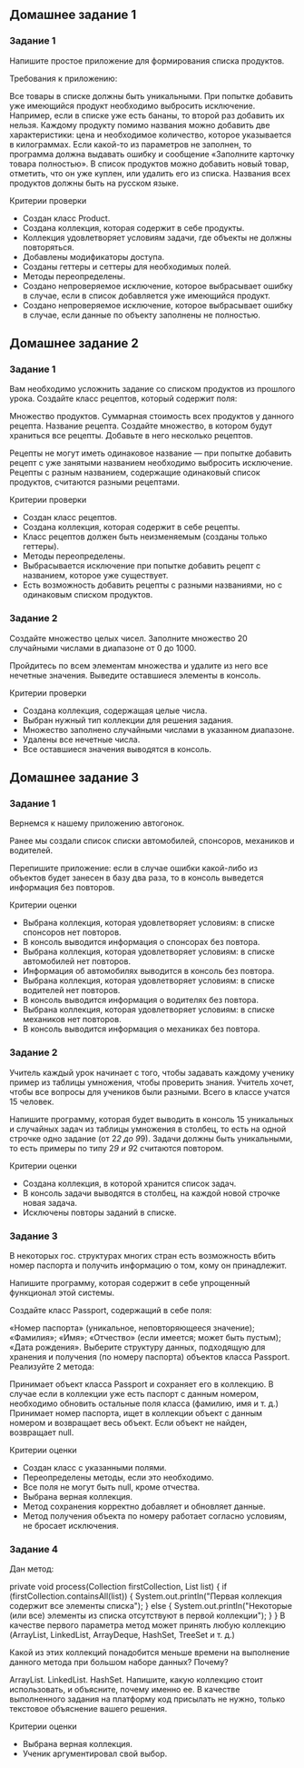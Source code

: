 ## Домашнее задание 1

### Задание 1

Напишите простое приложение для формирования списка продуктов.

Требования к приложению:

Все товары в списке должны быть уникальными. При попытке добавить уже имеющийся продукт необходимо выбросить исключение. Например, если в списке уже есть бананы, то второй раз добавить их нельзя.
Каждому продукту помимо названия можно добавить две характеристики: цена и необходимое количество, которое указывается в килограммах.
Если какой-то из параметров не заполнен, то программа должна выдавать ошибку и сообщение «Заполните карточку товара полностью».
В список продуктов можно добавить новый товар, отметить, что он уже куплен, или удалить его из списка.
Названия всех продуктов должны быть на русском языке.

Критерии проверки
- Создан класс Product.
- Создана коллекция, которая содержит в себе продукты.
- Коллекция удовлетворяет условиям задачи, где объекты не должны повторяться.
- Добавлены модификаторы доступа.
- Созданы геттеры и сеттеры для необходимых полей.
- Методы переопределены.
- Создано непроверяемое исключение, которое выбрасывает ошибку в случае, если в список добавляется уже имеющийся продукт.
- Создано непроверяемое исключение, которое выбрасывает ошибку в случае, если данные по объекту заполнены не полностью.

## Домашнее задание 2

### Задание 1

Вам необходимо усложнить задание со списком продуктов из прошлого урока. Создайте класс рецептов, который содержит поля:

Множество продуктов.
Суммарная стоимость всех продуктов у данного рецепта.
Название рецепта.
Создайте множество, в котором будут храниться все рецепты. Добавьте в него несколько рецептов.

Рецепты не могут иметь одинаковое название — при попытке добавить рецепт с уже занятыми названием необходимо выбросить исключение. Рецепты с разным названием, содержащие одинаковый список продуктов, считаются разными рецептами.

Критерии проверки
- Создан класс рецептов.
- Создана коллекция, которая содержит в себе рецепты.
- Класс рецептов должен быть неизменяемым (созданы только геттеры).
- Методы переопределены.
- Выбрасывается исключение при попытке добавить рецепт с названием, которое уже существует.
- Есть возможность добавить рецепты с разными названиями, но с одинаковым списком продуктов.


### Задание 2
Создайте множество целых чисел. Заполните множество 20 случайными числами в диапазоне от 0 до 1000.

Пройдитесь по всем элементам множества и удалите из него все нечетные значения. Выведите оставшиеся элементы в консоль.

Критерии проверки
- Создана коллекция, содержащая целые числа.
- Выбран нужный тип коллекции для решения задания.
- Множество заполнено случайными числами в указанном диапазоне.
- Удалены все нечетные числа.
- Все оставшиеся значения выводятся в консоль.

## Домашнее задание 3

### Задание 1
Вернемся к нашему приложению автогонок.

Ранее мы создали список списки автомобилей, спонсоров, механиков и водителей.

Перепишите приложение: если в случае ошибки какой-либо из объектов будет занесен в базу два раза, то в консоль выведется информация без повторов.

Критерии оценки
- Выбрана коллекция, которая удовлетворяет условиям: в списке спонсоров нет повторов.
- В консоль выводится информация о спонсорах без повтора.
- Выбрана коллекция, которая удовлетворяет условиям: в списке автомобилей нет повторов.
- Информация об автомобилях выводится в консоль без повтора.
- Выбрана коллекция, которая удовлетворяет условиям: в списке водителей нет повторов.
- В консоль выводится информация о водителях без повтора.
- Выбрана коллекция, которая удовлетворяет условиям: в списке механиков нет повторов.
- В консоль выводится информация о механиках без повтора.


### Задание 2

Учитель каждый урок начинает с того, чтобы задавать каждому ученику пример из таблицы умножения, чтобы проверить знания. Учитель хочет, чтобы все вопросы для учеников были разными. Всего в классе учатся 15 человек.

Напишите программу, которая будет выводить в консоль 15 уникальных и случайных задач из таблицы умножения в столбец, то есть на одной строчке одно задание (от 2*2 до 9*9). Задачи должны быть уникальными, то есть примеры по типу 2*9 и 9*2 считаются повтором.

Критерии оценки
- Создана коллекция, в которой хранится список задач.
- В консоль задачи выводятся в столбец, на каждой новой строчке новая задача.
- Исключены повторы заданий в списке.


### Задание 3

В некоторых гос. структурах многих стран есть возможность вбить номер паспорта и получить информацию о том, кому он принадлежит.

Напишите программу, которая содержит в себе упрощенный функционал этой системы.

Создайте класс Passport, содержащий в себе поля:

«Номер паспорта» (уникальное, неповторяющееся значение);
«Фамилия»;
«Имя»;
«Отчество» (если имеется; может быть пустым);
«Дата рождения».
Выберите структуру данных, подходящую для хранения и получения (по номеру паспорта) объектов класса Passport. Реализуйте 2 метода:

Принимает объект класса Passport и сохраняет его в коллекцию. В случае если в коллекции уже есть паспорт с данным номером, необходимо обновить остальные поля класса (фамилию, имя и т. д.)
Принимает номер паспорта, ищет в коллекции объект с данным номером и возвращает весь объект. Если объект не найден, возвращает null.

Критерии оценки
- Создан класс с указанными полями.
- Переопределены методы, если это необходимо.
- Все поля не могут быть null, кроме отчества.
- Выбрана верная коллекция.
- Метод сохранения корректно добавляет и обновляет данные.
- Метод получения объекта по номеру работает согласно условиям, не бросает исключения.


### Задание 4

Дан метод:

private void process(Collection<Integer> firstCollection, List<Integer> list) {
if (firstCollection.containsAll(list)) {
System.out.println("Первая коллекция содержит все элементы списка");
} else {
System.out.println("Некоторые (или все) элементы из списка отсутствуют в первой коллекции");
}
}
В качестве первого параметра метод может принять любую коллекцию (ArrayList, LinkedList, ArrayDeque, HashSet, TreeSet и т. д.)

Какой из этих коллекций понадобится меньше времени на выполнение данного метода при большом наборе данных? Почему?

ArrayList.
LinkedList.
HashSet.
Напишите, какую коллекцию стоит использовать, и объясните, почему именно ее. В качестве выполненного задания на платформу код присылать не нужно, только текстовое объяснение вашего решения.

Критерии оценки
- Выбрана верная коллекция.
- Ученик аргументировал свой выбор.